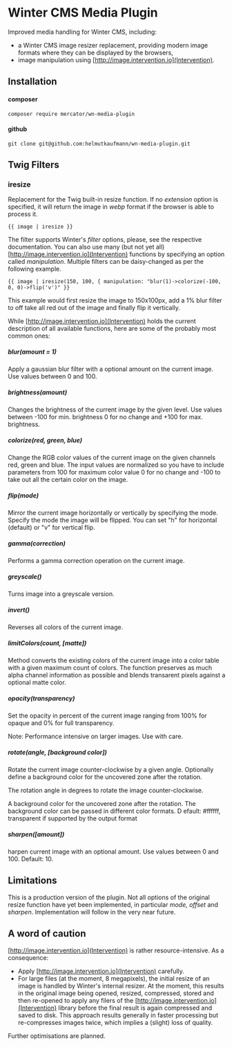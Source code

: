 # Winter CMS Media Plugin
Improved media handling for Winter CMS, including:
- a Winter CMS image resizer replacement, providing modern image formats where they can be displayed by the browsers,
- image manipulation using [http://image.intervention.io](Intervention).

## Installation
#### composer
```
composer require mercator/wn-media-plugin
```

#### github
```
git clone git@github.com:helmutkaufmann/wn-media-plugin.git
```

## Twig Filters

### iresize
Replacement for the Twig built-in resize function. If no *extension* option is specified, 
it will return the image in *webp* format if the browser is able to process it.
```
{{ image | iresize }}
```

The filter supports Winter's *filter* options, please, see the respective documentation.
You can also use many (but not yet all) [http://image.intervention.io](Intervention) functions by specifying an 
option called *manipulation*. Multiple filters can be daisy-changed as per the following example. 
```
{{ image | iresize(150, 100, { manipulation: "blur(1)->colorize(-100, 0, 0)->flip('v')" }}
```
This example would first resize the image to 150x100px, add a 1% blur filter to off take all red out of the image
and finally flip it vertically.

While [http://image.intervention.io](Intervention) holds the current description of all available functions,
here are some of the probably most common ones:

##### blur(amount = 1)
Apply a gaussian blur filter with a optional amount on the current image. Use values between 0 and 100.

##### brightness(amount)
Changes the brightness of the current image by the given level. Use values between -100 for min. brightness 0
for no change and +100 for max. brightness.

##### colorize(red, green, blue)
Change the RGB color values of the current image on the given channels red, green and blue. 
The input values are normalized so you have to include parameters from 100 for maximum color value 0 for no change 
and -100 to take out all the certain color on the image.

##### flip(mode)
Mirror the current image horizontally or vertically by specifying the mode.
Specify the mode the image will be flipped. You can set "h" for horizontal (default) or "v" for vertical flip.

##### gamma(correction)
Performs a gamma correction operation on the current image.

##### greyscale()
Turns image into a greyscale version.

##### invert()
Reverses all colors of the current image.

##### limitColors(count, [matte])
Method converts the existing colors of the current image into a color table with a given maximum count of colors. 
The function preserves as much alpha channel information as possible and blends transarent pixels against a optional matte color.

##### opacity(transparency)
Set the opacity in percent of the current image ranging from 100% for opaque and 0% for full transparency.

Note: Performance intensive on larger images. Use with care.

##### rotate(angle, [background color])
Rotate the current image counter-clockwise by a given angle. Optionally define a background color for the uncovered 
zone after the rotation.

The rotation angle in degrees to rotate the image counter-clockwise.

A background color for the uncovered zone after the rotation. The background color can be passed in different color formats. D
efault: #ffffff, transparent if supported by the output format

##### sharpen([amount])
harpen current image with an optional amount. Use values between 0 and 100. Default: 10.

## Limitations
This is a production version of the plugin. Not all options of the original resize function have yet been implemented, 
in particular *mode, offset* and *sharpen*. Implementation will follow in the very near future.

## A word of caution
[http://image.intervention.io](Intervention) is rather resource-intensive. As a consequence:
- Apply [http://image.intervention.io](Intervention) carefully.
- For large files (at the moment, 8 megapixels), the initial resize of an image is handled by Winter's internal resizer. At the moment, 
this results in the original image being opened, resized, compressed, stored and then re-opened to apply any filers of the
[http://image.intervention.io](Intervention) library before the final result is again compressed and saved to disk.
This approach results generally in faster processing but re-compresses images twice, which implies a (slight) loss of quality.

Further optimisations are planned.
